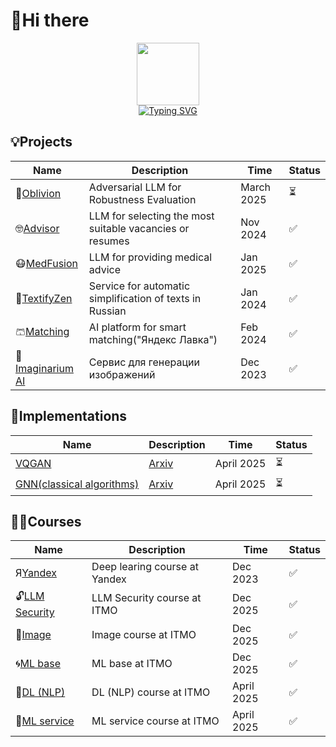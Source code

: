 # 👋Hi there



<div id="header" align="center">
  <img src="https://media.giphy.com/media/M9gbBd9nbDrOTu1Mqx/giphy.gif" width="100"/><br>
  <img src="https://komarev.com/ghpvc/?username=vilovnok&style=flat-square&color=blueviolet" alt=""/><br>
  <a href="https://git.io/typing-svg"><img src="https://readme-typing-svg.herokuapp.com?font=Fira+Code&weight=600&pause=1500&color=484098&center=true&vCenter=true&random=false&width=435&height=60&lines=Hi%2C+I'm+Richard👋" alt="Typing SVG" /></a>
</div>

## 💡Projects 

|Name|Description|Time|Status|
|----|-----------|----|------|
|🤬[Oblivion](https://github.com/vilovnok/oblivion.git)|Adversarial LLM for Robustness Evaluation| March 2025|⏳|
|🤓[Advisor](https://github.com/vilovnok/advisor)|LLM for selecting the most suitable vacancies or resumes| Nov 2024|✅|
|😷[MedFusion](https://github.com/vilovnok/medfusion)|LLM for providing medical advice| Jan 2025|✅|
|📝[TextifyZen](https://github.com/vilovnok/TextifyZen)|Service for automatic simplification of texts in Russian| Jan 2024|✅|
|🩳[Matching](https://github.com/vilovnok/matching_item)|AI platform for smart matching("Яндекс Лавка")| Feb 2024|✅|
|🌟️️️️️️[Imaginarium AI](https://github.com/vilovnok/hackathon)|Сервис для генерации изображений| Dec 2023|✅|


## 🧩Implementations  

|Name|Description|Time|Status|
|----|-----------|----|------|
|[VQGAN](https://github.com/vilovnok/VQGAN)|[Arxiv](https://arxiv.org/pdf/2012.09841.pdf)| April 2025|⏳|
|[GNN(classical algorithms)](https://github.com/vilovnok/GNN)|[Arxiv](https://github.com/vilovnok/GNN)| April 2025|⏳|

## 🧑‍🔧Courses
  
|Name|Description|Time|Status|
|----|-----------|----|------|
|Я[Yandex](https://github.com/yandexdataschool/nlp_course.git)|Deep learing course at Yandex| Dec 2023|✅|
|🔓[LLM Security](https://github.com/vilovnok/itmo_llm_security_courses.git)|LLM Security course at ITMO| Dec 2025|✅|
|🌅[Image](https://github.com/vilovnok/image_itmo_course.git)|Image course at ITMO| Dec 2025|✅|
|🌀[ML base](https://github.com/vilovnok/ML-base-courses.git)|ML base at ITMO| Dec 2025|✅|
|📝[DL (NLP)](https://github.com/vilovnok/itmo_dl_nlp_courses)|DL (NLP) course at ITMO| April 2025|✅|
|📲[ML service](https://github.com/vilovnok/ml_service)|ML service course at ITMO| April 2025|✅|
